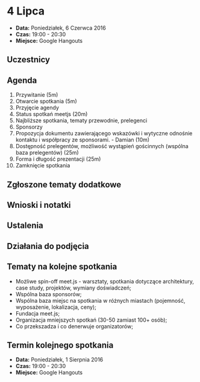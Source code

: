 # 4 Lipca

* **Data:** Poniedziałek, 6 Czerwca 2016
* **Czas:** 19:00 - 20:30
* **Miejsce:** Google Hangouts

## Uczestnicy

## Agenda
1. Przywitanie (5m)
2. Otwarcie spotkania (5m)
  1. Przyjęcie agendy
3. Status spotkań meetjs (20m)
  1. Najbliższe spotkania, tematy przewodnie, prelegenci
  2. Sponsorzy
4. Propozycja dokumentu zawierającego wskazówki i wytyczne odnośnie kontaktu i współpracy ze sponsorami. - Damian (10m)
5. Dostępność prelegentów, możliwość wystąpień gościnnych (wspólna baza prelegentów) (25m)
6. Forma i długość prezentacji (25m)
7. Zamknięcie spotkania

## Zgłoszone tematy dodatkowe

## Wnioski i notatki

## Ustalenia

## Działania do podjęcia

## Tematy na kolejne spotkania
* Możliwe spin-off meet.js - warsztaty, spotkania dotyczące architektury, case study, projektów, wymiany doświadczeń;
* Wspólna baza sponsorów;
* Wspólna baza miejsc na spotkania w różnych miastach (pojemność, wyposażenie, lokalizacja, ceny);
* Fundacja meet.js;
* Organizacja mniejszych spotkań (30-50 zamiast 100+ osób);
* Co przekszadza i co denerwuje organizatorów;

## Termin kolejnego spotkania

* **Data:** Poniedziałek, 1 Sierpnia 2016
* **Czas:** 19:00 - 20:30
* **Miejsce:** Google Hangouts
